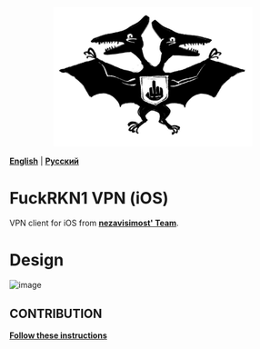 <p align="center">
  <img src="./media/logofckrkn.jpg" width="350" title="FuckRKN1">
</p>

[**English**](./README.md) | [**Русский**](./README-ru.md) 

# FuckRKN1 VPN (iOS)
VPN client for iOS from [**nezavisimost' Team**](https://github.com/nezavisimost).

<!--
# Features

# Technology
-->

# Design 
![image](https://user-images.githubusercontent.com/6414316/181246606-6b245c4a-99ec-4b1d-8f40-fdd82bdc1ae3.png)

## CONTRIBUTION
[**Follow these instructions**](./CONTRIBUTION.md)

<!-- # Screencast -->
